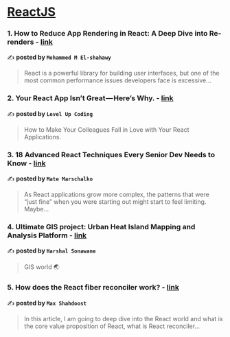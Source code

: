 
<h1><a href=https://medium.com/tag/reactjs/recommended target="_blank" rel="noopener noreferrer">ReactJS</a></h1>
<h3>1. How to Reduce App Rendering in React: A Deep Dive into Re-renders - <a href="https://medium.com/@mohammedmelshahawy/how-to-reduce-app-rendering-in-react-a-deep-dive-into-re-renders-47aa1db8b153" target="_blank" rel="noopener noreferrer">link</a></h3>

✍️ **posted by `Mohammed M El-shahawy`**

<blockquote>React is a powerful library for building user interfaces, but one of the most common performance issues developers face is excessive…</blockquote>

<h3>2. Your React App Isn’t Great — Here’s Why. - <a href="https://medium.com/gitconnected/your-react-app-isnt-great-here-s-why-5eb61b3f110b" target="_blank" rel="noopener noreferrer">link</a></h3>

✍️ **posted by `Level Up Coding`**

<blockquote>How to Make Your Colleagues Fall in Love with Your React Applications.</blockquote>

<h3>3. 18 Advanced React Techniques Every Senior Dev Needs to Know - <a href="https://medium.com/@matemarschalko/18-advanced-react-techniques-every-senior-dev-needs-to-know-13456ba2604c" target="_blank" rel="noopener noreferrer">link</a></h3>

✍️ **posted by `Mate Marschalko`**

<blockquote>As React applications grow more complex, the patterns that were “just fine” when you were starting out might start to feel limiting. Maybe…</blockquote>

<h3>4. Ultimate GIS project: Urban Heat Island Mapping and Analysis Platform - <a href="https://medium.com/@harshalsonawane95/ultimate-gis-project-urban-heat-island-mapping-and-analysis-platform-4dfe37aa64bd" target="_blank" rel="noopener noreferrer">link</a></h3>

✍️ **posted by `Harshal Sonawane`**

<blockquote>GIS world 🌏</blockquote>

<h3>5. How does the React fiber reconciler work? - <a href="https://medium.com/@maxtsh/how-does-the-react-fiber-reconciler-work-77c3650127da" target="_blank" rel="noopener noreferrer">link</a></h3>

✍️ **posted by `Max Shahdoost`**

<blockquote>In this article, I am going to deep dive into the React world and what is the core value proposition of React, what is React reconciler…</blockquote>

